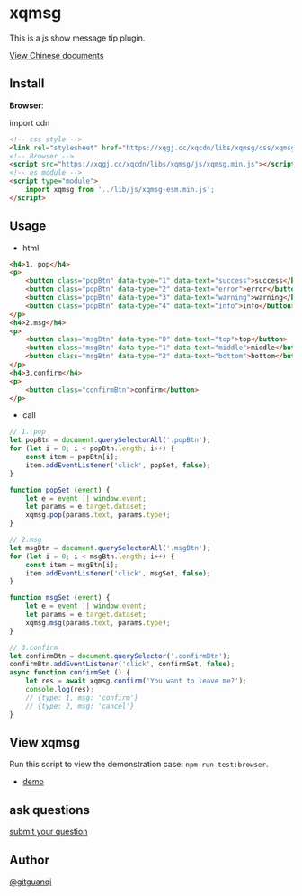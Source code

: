 # xqmsg

This is a js show message tip plugin.

[View Chinese documents](./zh.md)

## Install

**Browser**:

import cdn

```html
<!-- css style -->
<link rel="stylesheet" href="https://xqgj.cc/xqcdn/libs/xqmsg/css/xqmsg.min.css">
<!-- Browser -->
<script src="https://xqgj.cc/xqcdn/libs/xqmsg/js/xqmsg.min.js"></script>
<!-- es module -->
<script type="module">
    import xqmsg from '../lib/js/xqmsg-esm.min.js';
</script>
```

## Usage

+ html

```html
<h4>1. pop</h4>
<p>
    <button class="popBtn" data-type="1" data-text="success">success</button>
    <button class="popBtn" data-type="2" data-text="error">error</button>
    <button class="popBtn" data-type="3" data-text="warning">warning</button>
    <button class="popBtn" data-type="4" data-text="info">info</button>
</p>
<h4>2.msg</h4>
<p>
    <button class="msgBtn" data-type="0" data-text="top">top</button>
    <button class="msgBtn" data-type="1" data-text="middle">middle</button>
    <button class="msgBtn" data-type="2" data-text="bottom">bottom</button>
</p>
<h4>3.confirm</h4>
<p>
    <button class="confirmBtn">confirm</button>
</p>
```

+ call

```js
// 1. pop
let popBtn = document.querySelectorAll('.popBtn');
for (let i = 0; i < popBtn.length; i++) {
    const item = popBtn[i];
    item.addEventListener('click', popSet, false);
}

function popSet (event) {
    let e = event || window.event;
    let params = e.target.dataset;
    xqmsg.pop(params.text, params.type);
}

// 2.msg
let msgBtn = document.querySelectorAll('.msgBtn');
for (let i = 0; i < msgBtn.length; i++) {
    const item = msgBtn[i];
    item.addEventListener('click', msgSet, false);
}

function msgSet (event) {
    let e = event || window.event;
    let params = e.target.dataset;
    xqmsg.msg(params.text, params.type);
}

// 3.confirm
let confirmBtn = document.querySelector('.confirmBtn');
confirmBtn.addEventListener('click', confirmSet, false);
async function confirmSet () {  
    let res = await xqmsg.confirm('You want to leave me?');
    console.log(res);
    // {type: 1, msg: 'confirm'}
    // {type: 2, msg: 'cancel'}
}
```

## View xqmsg

Run this script to view the demonstration case: `npm run test:browser`.

+ [demo](https://xqgj.cc/xqmsg/test/browser.html)

## ask questions

[submit your question](https://github.com/gitguanqi/xqmsg/issues/new)

## Author

[@gitguanqi](https://github.com/gitguanqi)
